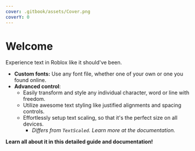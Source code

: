 ```yaml
---
cover: .gitbook/assets/Cover.png
coverY: 0
---
```


# Welcome

Experience text in Roblox like it should've been.

* **Custom fonts:** Use any font file, whether one of your own or one you found online.
* **Advanced control**:
  * Easily transform and style any individual character, word or line with freedom.
  * Utilize awesome text styling like justified alignments and spacing controls.
  * Effortlessly setup text scaling, so that it's the perfect size on all devices.
    * _Differs from `TextScaled`. Learn more at the documentation._



**Learn all about it in this detailed guide and documentation!**
